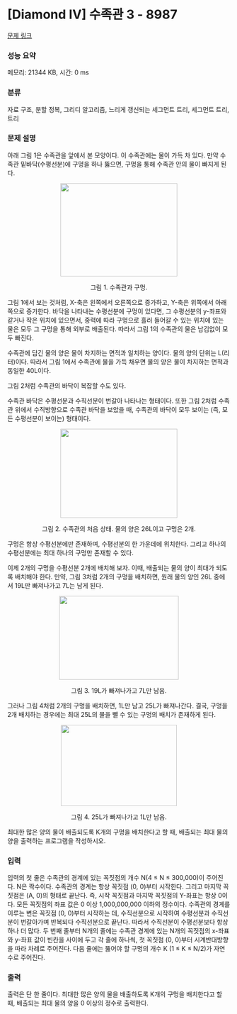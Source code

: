 # [Diamond IV] 수족관 3 - 8987 

[문제 링크](https://www.acmicpc.net/problem/8987) 

### 성능 요약

메모리: 21344 KB, 시간: 0 ms

### 분류

자료 구조, 분할 정복, 그리디 알고리즘, 느리게 갱신되는 세그먼트 트리, 세그먼트 트리, 트리

### 문제 설명

<p>아래 그림 1은 수족관을 앞에서 본 모양이다. 이 수족관에는 물이 가득 차 있다. 만약 수족관 밑바닥(수평선분)에 구멍을 하나 뚫으면, 구멍을 통해 수족관 안의 물이 빠지게 된다.</p>

<p style="text-align: center;"><img alt="" src="https://upload.acmicpc.net/4c0f1045-5150-455d-8a8e-f9f2c9fe9557/-/preview/" style="width: 264px; height: 210px;"></p>

<p style="text-align: center;">그림 1. 수족관과 구멍.</p>

<p>그림 1에서 보는 것처럼, X-축은 왼쪽에서 오른쪽으로 증가하고, Y-축은 위쪽에서 아래쪽으로 증가한다. 바닥을 나타내는 수평선분에 구멍이 있다면, 그 수평선분의 y-좌표와 같거나 작은 위치에 있으면서, 중력에 따라 구멍으로 흘러 들어갈 수 있는 위치에 있는 물은 모두 그 구멍을 통해 외부로 배출된다. 따라서 그림 1의 수족관의 물은 남김없이 모두 빠진다.</p>

<p>수족관에 담긴 물의 양은 물이 차지하는 면적과 일치하는 양이다. 물의 양의 단위는 L(리터)이다. 따라서 그림 1에서 수족관에 물을 가득 채우면 물의 양은 물이 차지하는 면적과 동일한 40L이다.</p>

<p>그림 2처럼 수족관의 바닥이 복잡할 수도 있다. </p>

<p>수족관 바닥은 수평선분과 수직선분이 번갈아 나타나는 형태이다. 또한 그림 2처럼 수족관 위에서 수직방향으로 수족관 바닥을 보았을 때, 수족관의 바닥이 모두 보이는 (즉, 모든 수평선분이 보이는) 형태이다.</p>

<p style="text-align: center;"><img alt="" src="https://upload.acmicpc.net/55d1b6ae-0068-4d23-aee7-051fe344e6a4/-/preview/" style="width: 264px; height: 201px;"></p>

<p style="text-align: center;">그림 2. 수족관의 처음 상태. 물의 양은 26L이고 구멍은 2개.</p>

<p>구멍은 항상 수평선분에만 존재하며, 수평선분의 한 가운데에 위치한다. 그리고 하나의 수평선분에는 최대 하나의 구멍만 존재할 수 있다. </p>

<p>이제 2개의 구멍을 수평선분 2개에 배치해 보자. 이때, 배출되는 물의 양이 최대가 되도록 배치해야 한다. 만약, 그림 3처럼 2개의 구멍을 배치하면, 원래 물의 양인 26L 중에서 19L만 빠져나가고 7L는 남게 된다.</p>

<p style="text-align: center;"><img alt="" src="https://upload.acmicpc.net/e0e15021-56ab-4923-af94-5f7e0799d77b/-/preview/" style="width: 270px; height: 189px;"></p>

<p style="text-align: center;">그림 3. 19L가 빠져나가고 7L만 남음.</p>

<p>그러나 그림 4처럼 2개의 구멍을 배치하면, 1L만 남고 25L가 빠져나간다. 결국, 구멍을 2개 배치하는 경우에는 최대 25L의 물을 뺄 수 있는 구멍의 배치가 존재하게 된다.</p>

<p style="text-align: center;"><img alt="" src="https://upload.acmicpc.net/6b94b4cd-f176-4297-a212-ed3281891def/-/preview/" style="width: 262px; height: 183px;"></p>

<p style="text-align: center;">그림 4. 25L가 빠져나가고 1L만 남음.</p>

<p>최대한 많은 양의 물이 배출되도록 K개의 구멍을 배치한다고 할 때, 배출되는 최대 물의 양을 출력하는 프로그램을 작성하시오. </p>

### 입력 

 <p>입력의 첫 줄은 수족관의 경계에 있는 꼭짓점의 개수 N(4 ≤ N ≤ 300,000)이 주어진다. N은 짝수이다. 수족관의 경계는 항상 꼭짓점 (0, 0)부터 시작한다. 그리고 마지막 꼭짓점은 (A, 0)의 형태로 끝난다. 즉, 시작 꼭짓점과 마지막 꼭짓점의 Y-좌표는 항상 0이다. 모든 꼭짓점의 좌표 값은 0 이상 1,000,000,000 이하의 정수이다. 수족관의 경계를 이루는 변은 꼭짓점 (0, 0)부터 시작하는 데, 수직선분으로 시작하여 수평선분과 수직선분이 번갈아가며 반복되다 수직선분으로 끝난다. 따라서 수직선분이 수평선분보다 항상 하나 더 많다. 두 번째 줄부터 N개의 줄에는 수족관 경계에 있는 N개의 꼭짓점의 x-좌표와 y-좌표 값이 빈칸을 사이에 두고 각 줄에 하나씩, 첫 꼭짓점 (0, 0)부터 시계반대방향을 따라 차례로 주어진다. 다음 줄에는 뚫어야 할 구멍의 개수 K (1 ≤ K ≤ N/2)가 자연수로 주어진다. </p>

### 출력 

 <p>출력은 단 한 줄이다. 최대한 많은 양의 물을 배출하도록 K개의 구멍을 배치한다고 할 때, 배출되는 최대 물의 양을 0 이상의 정수로 출력한다. </p>

